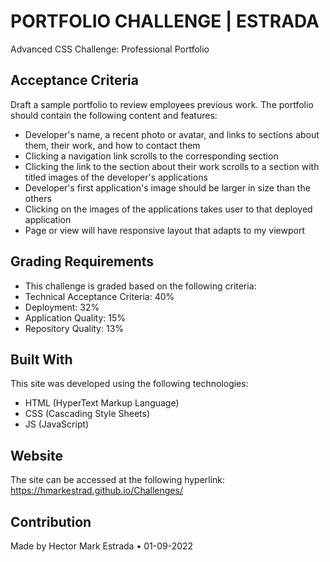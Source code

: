 # PORTFOLIO CHALLENGE | ESTRADA  
 Advanced CSS Challenge: Professional Portfolio  
## Acceptance Criteria  
Draft a sample portfolio to review employees previous work. The portfolio should contain the following content and features:  
* Developer's name, a recent photo or avatar, and links to sections about them, their work, and how to contact them  
* Clicking a navigation link scrolls to the corresponding section  
* Clicking the link to the section about their work scrolls to a section with titled images of the developer's applications  
* Developer's first application's image should be larger in size than the others  
* Clicking on the images of the applications takes user to that deployed application  
* Page or view will have responsive layout that adapts to my viewport  
## Grading Requirements  
* This challenge is graded based on the following criteria:
* Technical Acceptance Criteria: 40%
* Deployment: 32%  
* Application Quality: 15%  
* Repository Quality: 13%  
## Built With  
This site was developed using the following technologies:  
* HTML (HyperText Markup Language)  
* CSS (Cascading Style Sheets)  
* JS (JavaScript)    
## Website  
The site can be accessed at the following hyperlink:  
https://hmarkestrad.github.io/Challenges/  
## Contribution  
Made by Hector Mark Estrada • 01-09-2022